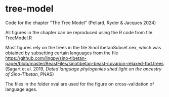 # tree-model
Code for the chapter "The Tree Model" (Pellard, Ryder &amp; Jacques 2024)

All figures in the chapter can be reproduced using the R code from file TreeModel.R

Most figures rely on the trees in the file SinoTibetanSubset.nex, which was obtained by subsetting certain languages from the file https://github.com/lingpy/sino-tibetan-paper/blob/master/BeastFiles/sinotibetan-beast-covarion-relaxed-fbd.trees (Sagart et al. 2019, *Dated language phylogenies shed light on the ancestry of Sino-Tibetan*, PNAS)

The files in the folder xval are used for the figure on cross-validation of language ages.
